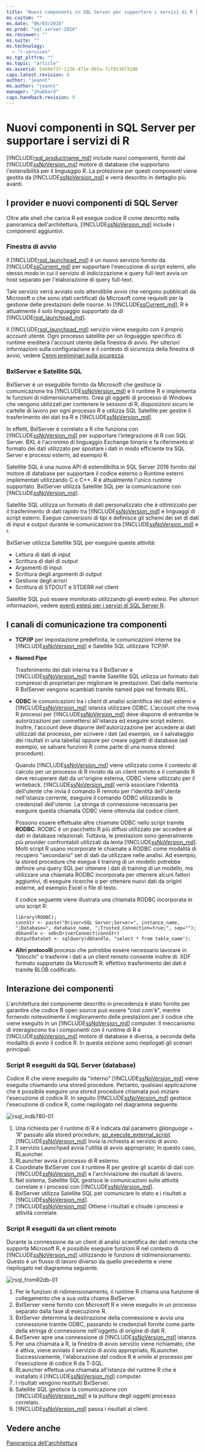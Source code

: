```yaml
---
title: "Nuovi componenti in SQL Server per supportare i servizi di R | Microsoft Docs"
ms.custom: ""
ms.date: "06/03/2016"
ms.prod: "sql-server-2016"
ms.reviewer: ""
ms.suite: ""
ms.technology: 
  - "r-services"
ms.tgt_pltfrm: ""
ms.topic: "article"
ms.assetid: 54e9ef3f-1136-471e-865a-7cf013673186
caps.latest.revision: 9
author: "jeannt"
ms.author: "jeannt"
manager: "jhubbard"
caps.handback.revision: 9
---
```

# Nuovi componenti in SQL Server per supportare i servizi di R

[!INCLUDE[rsql_productname_md](../../includes/rsql-productname-md.md)] include nuovi componenti, forniti dal [!INCLUDE[ssNoVersion_md](../../includes/ssnoversion-md.md)] motore di database che supportano l'estensibilità per il linguaggio R. La protezione per questi componenti viene gestita da [!INCLUDE[ssNoVersion_md](../../includes/ssnoversion-md.md)] e verrà descritto in dettaglio più avanti.

## I provider e nuovi componenti di SQL Server

Oltre alle shell che carica R ed esegue codice R come descritto nella panoramica dell'architettura, [!INCLUDE[ssNoVersion_md](../../includes/ssnoversion-md.md)] include i componenti aggiuntivi.

### **Finestra di avvio** 
  Il [!INCLUDE[rsql_launchpad_md](../../includes/rsql-launchpad-md.md)] è un nuovo servizio fornito da [!INCLUDE[ssCurrent_md](../../includes/sscurrent-md.md)] per supportare l'esecuzione di script esterni, allo stesso modo in cui il servizio di indicizzazione e query full-text avvia un host separato per l'elaborazione di query full-text. 
  
  Tale servizio verrà avviato solo attendibile avvio che vengono pubblicati da Microsoft o che sono stati certificati da Microsoft come requisiti per la gestione delle prestazioni delle risorse. In [!INCLUDE[ssCurrent_md](../../includes/sscurrent-md.md)], R è attualmente il solo linguaggio supportato da di [!INCLUDE[rsql_launchpad_md](../../includes/rsql-launchpad-md.md)].
  
  Il [!INCLUDE[rsql_launchpad_md](../../includes/rsql-launchpad-md.md)] servizio viene eseguito con il proprio account utente. Ogni processo satellite per un linguaggio specifico di runtime erediterà l'account utente della finestra di avvio. Per ulteriori informazioni sulla configurazione e il contesto di sicurezza della finestra di avvio, vedere [Cenni preliminari sulla sicurezza](../../advanced-analytics/r-services/security-overview-sql-server-r-services.md).

### **BxlServer e Satellite SQL**
  BxlServer è un eseguibile fornito da Microsoft che gestisce la comunicazione tra [!INCLUDE[ssNoVersion_md](../../includes/ssnoversion-md.md)] e il runtime R e implementa le funzioni di ridimensionamento. Crea gli oggetti di processo di Windows che vengono utilizzati per contenere le sessioni di R, disposizioni sicuro le cartelle di lavoro per ogni processo R e utilizza SQL Satellite per gestire il trasferimento dei dati tra R e [!INCLUDE[ssNoVersion_md](../../includes/ssnoversion-md.md)].  

  In effetti, BxlServer è correlato a R che funziona con [!INCLUDE[ssNoVersion_md](../../includes/ssnoversion-md.md)] per supportare l'integrazione di R con SQL Server. BXL è l'acronimo di linguaggio Exchange binario e fa riferimento al formato dei dati utilizzato per spostare i dati in modo efficiente tra SQL Server e processi esterni, ad esempio R. 

 Satellite SQL è una nuova API di estendibilità in SQL Server 2016 fornito dal motore di database per supportare il codice esterno o Runtime esterni implementati utilizzando C o C++. R è attualmente l'unico runtime supportato. BxlServer utilizza Satellite SQL per la comunicazione con [!INCLUDE[ssNoVersion_md](../../includes/ssnoversion-md.md)].
 
  Satellite SQL utilizza un formato di dati personalizzato che è ottimizzato per il trasferimento di dati rapido tra [!INCLUDE[ssNoVersion_md](../../includes/ssnoversion-md.md)] e linguaggi di script esterni. Esegue conversioni di tipi e definisce gli schemi dei set di dati di input e output durante le comunicazioni tra [!INCLUDE[ssNoVersion_md](../../includes/ssnoversion-md.md)] e r.

  BxlServer utilizza Satellite SQL per eseguire queste attività: 
  - Lettura di dati di input
  - Scrittura di dati di output
  - Argomenti di input
  - Scrittura degli argomenti di output
  - Gestione degli errori
  - Scrittura di STDOUT e STDERR nel client

  Satellite SQL può essere monitorato utilizzando gli eventi estesi. Per ulteriori informazioni, vedere [eventi estesi per i servizi di SQL Server R](../../advanced-analytics/r-services/extended-events-for-sql-server-r-services.md).


## I canali di comunicazione tra componenti

+ **TCP/IP** per impostazione predefinita, le comunicazioni interne tra [!INCLUDE[ssNoVersion_md](../../includes/ssnoversion-md.md)] e Satellite SQL utilizzare TCP/IP.

+ **Named Pipe**

  Trasferimento dei dati interna tra il BxlServer e [!INCLUDE[ssNoVersion_md](../../includes/ssnoversion-md.md)] tramite Satellite SQL utilizza un formato dati compressi di proprietari per migliorare le prestazioni. Dati dalla memoria R BxlServer vengono scambiati tramite named pipe nel formato BXL. 
  
+ **ODBC** le comunicazioni tra i client di analisi scientifica dei dati esterni e [!INCLUDE[ssNoVersion_md](../../includes/ssnoversion-md.md)] istanza utilizzare ODBC. L'account che invia R processi per [!INCLUDE[ssNoVersion_md](../../includes/ssnoversion-md.md)] deve disporre di entrambe le autorizzazioni per connettersi all'istanza ed eseguire script esterni. Inoltre, l'account deve disporre dell'autorizzazione per accedere ai dati utilizzati dal processo, per scrivere i dati (ad esempio, se il salvataggio dei risultati in una tabella) oppure per creare oggetti di database (ad esempio, se salvare funzioni R come parte di una nuova stored procedure).

  Quando [!INCLUDE[ssNoVersion_md](../../includes/ssnoversion-md.md)] viene utilizzato come il contesto di calcolo per un processo di R inviato da un client remoto e il comando R deve recuperare dati da un'origine esterna, ODBC viene utilizzato per il writeback. [!INCLUDE[ssNoVersion_md](../../includes/ssnoversion-md.md)] verrà associare l'identità dell'utente che invia il comando R remoto per l'identità dell'utente nell'istanza corrente, eseguire il comando ODBC utilizzando le credenziali dell'utente. La stringa di connessione necessaria per eseguire questa chiamata ODBC viene ottenuta dal codice client.
  
  Possono essere effettuate altre chiamate ODBC nello script tramite **RODBC**. RODBC è un pacchetto R più diffusi utilizzato per accedere ai dati in database relazionali. Tuttavia, le prestazioni sono generalmente più provider confrontabili utilizzati da lenta [!INCLUDE[ssNoVersion_md](../../includes/ssnoversion-md.md)]. Molti script R usano incorporate le chiamate a RODBC come modalità di recupero "secondario" set di dati da utilizzare nelle analisi. Ad esempio, la stored procedure che esegue il training di un modello potrebbe definire una query SQL per ottenere i dati di training di un modello, ma utilizzare una chiamata RODBC incorporata per ottenere alcuni fattori aggiuntivi, di eseguire ricerche o per ottenere nuovi dati da origini esterne, ad esempio Excel o file di testo.

  Il codice seguente viene illustrata una chiamata RODBC incorporata in uno script R:
   ~~~~
  library(RODBC);
  connStr <- paste("Driver=SQL Server;Server=", instance_name, ";Database=", database_name, ";Trusted_Connection=true;", sep="");
  dbhandle <- odbcDriverConnect(connStr)
  OutputDataSet <- sqlQuery(dbhandle, "select * from table_name");
  ~~~~

+ **Altri protocolli** processi che potrebbe essere necessario lavorare in "blocchi" o trasferire i dati a un client remoto consente inoltre di. XDF formato supportato da Microsoft R. effettivo trasferimento dei dati è tramite BLOB codificato.

## Interazione dei componenti

L'architettura del componente descritto in precedenza è stato fornito per garantire che codice R open source può essere "così com'è", mentre fornendo notevolmente il miglioramento delle prestazioni per il codice che viene eseguito in un [!INCLUDE[ssNoVersion_md](../../includes/ssnoversion-md.md)] computer. Il meccanismo di interagiscono tra i componenti con il runtime di R e [!INCLUDE[ssNoVersion_md](../../includes/ssnoversion-md.md)] motore di database è diversa, a seconda della modalità di avvio il codice R. In questa sezione sono riepilogati gli scenari principali. 
 
### Script R eseguiti da SQL Server (database)

Codice R che viene eseguito da "interno" [!INCLUDE[ssNoVersion_md](../../includes/ssnoversion-md.md)] viene eseguita chiamando una stored procedure. Pertanto, qualsiasi applicazione che è possibile eseguire una stored procedure chiamata può iniziare l'esecuzione di codice R.  In seguito [!INCLUDE[ssNoVersion_md](../../includes/ssnoversion-md.md)] gestisce l'esecuzione di codice R, come riepilogato nel diagramma seguente.

![rsql_indb780-01](../../advanced-analytics/r-services/media/rsql-indb780-01.png)

1. Una richiesta per il runtime di R è indicata dal parametro _@language = 'R'_ passato alla stored procedure, [sp_execute_external_script](../../relational-databases/system-stored-procedures/sp-execute-external-script-transact-sql.md). [!INCLUDE[ssNoVersion_md](../../includes/ssnoversion-md.md)] Invia la richiesta al servizio di avvio.
2. Il servizio Launchpad avvia l'utilità di avvio appropriato; In questo caso, RLauncher.
3. RLauncher avvia il processo di R esterno.
4. Coordinate BxlServer con il runtime R per gestire gli scambi di dati con [!INCLUDE[ssNoVersion_md](../../includes/ssnoversion-md.md)] e l'archiviazione dei risultati di lavoro.
5. Nel sistema, Satellite SQL gestisce le comunicazioni sulle attività correlate e i processi con [!INCLUDE[ssNoVersion_md](../../includes/ssnoversion-md.md)].
6. BxlServer utilizza Satellite SQL per comunicare lo stato e i risultati a [!INCLUDE[ssNoVersion_md](../../includes/ssnoversion-md.md)].
7. [!INCLUDE[ssNoVersion_md](../../includes/ssnoversion-md.md)] Ottiene i risultati e chiude i processi e attività correlate. 


### Script R eseguiti da un client remoto

Durante la connessione da un client di analisi scientifica dei dati remota che supporta Microsoft R, è possibile eseguire funzioni R nel contesto di [!INCLUDE[ssNoVersion_md](../../includes/ssnoversion-md.md)] utilizzando le funzioni di ridimensionamento. Questo è un flusso di lavoro diverso da quello precedente e viene riepilogato nel diagramma seguente.


![rsql_fromR2db-01](../../advanced-analytics/r-services/media/rsql-fromr2db-01.png)

1. Per le funzioni di ridimensionamento, il runtime R chiama una funzione di collegamento che a sua volta chiama BxlServer. 
2. BxlServer viene fornito con Microsoft R e viene eseguito in un processo separato dalla fase di esecuzione R.
3. BxlServer determina la destinazione della connessione e avvia una connessione tramite ODBC, passando le credenziali fornite come parte della stringa di connessione nell'oggetto di origine di dati R.
4. BxlServer apre una connessione di [!INCLUDE[ssNoVersion_md](../../includes/ssnoversion-md.md)] istanza.
5. Per una chiamata a R, la finestra di avvio servizio viene richiamato, che è attiva, viene avviato il servizio di avvio appropriato, RLauncher. Successivamente, l'elaborazione del codice R è simile al processo per l'esecuzione di codice R da T-SQL.
6. RLauncher effettua una chiamata all'istanza del runtime R che è installato il [!INCLUDE[ssNoVersion_md](../../includes/ssnoversion-md.md)] computer. 
7. I risultati vengono restituiti BxlServer.
8. Satellite SQL gestisce la comunicazione con [!INCLUDE[ssNoVersion_md](../../includes/ssnoversion-md.md)] e la pulitura degli oggetti processo correlato.
9. [!INCLUDE[ssNoVersion_md](../../includes/ssnoversion-md.md)] passa i risultati al client.

## Vedere anche
[Panoramica dell'architettura](../../advanced-analytics/r-services/architecture-overview-sql-server-r-services.md)
